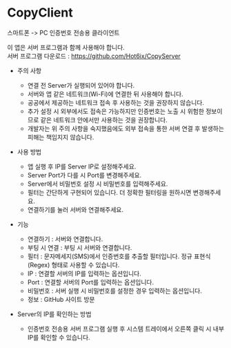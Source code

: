 # CopyClient

스마트폰 -> PC 인증번호 전송용 클라이언트

이 앱은 서버 프로그램과 함께 사용해야 합니다.  
서버 프로그램 다운로드 : https://github.com/Hot6ix/CopyServer

- 주의 사항
  - 연결 전 Server가 실행되어 있어야 합니다.
  - 서버와 앱 같은 네트워크(Wi-Fi)에 연결한 뒤 사용해야 합니다.
  - 공공에서 제공하는 네트워크 접속 후 사용하는 것을 권장하지 않습니다.
  - 추가 설정 시 외부에서도 접속은 가능하지만 인증번호는 노출 시 위험한 정보이므로 같은 네트워크 안에서만 사용하는 것을 권장합니다.
  - 개발자는 위 주의 사항을 숙지했음에도 외부 접속을 통한 서버 연결 후 발생하는 피해는 책임지지 않습니다.

- 사용 방법
  - 앱 실행 후 IP를 Server IP로 설정해주세요.
  - Server Port가 다를 시 Port를 변경해주세요.
  - Server에서 비밀번호 설정 시 비밀번호를 입력해주세요.
  - 필터는 간단하게 구현되어 있습니다. 더 정확한 필터링을 원하시면 변경해주세요.
  - 연결하기를 눌러 서버와 연결해주세요.
  
- 기능
  - 연결하기 : 서버와 연결합니다.
  - 부팅 시 연결 : 부팅 시 서버와 연결합니다.
  - 필터 : 문자메세지(SMS)에서 인증번호를 추출할 필터입니다. 정규 표현식(Regex) 형태로 사용할 수 있습니다.
  - IP : 연결할 서버의 IP를 입력하는 옵션입니다.
  - Port : 연결할 서버의 Port를 입력하는 옵션입니다.
  - 비밀번호 : 서버 실행 시 비밀번호를 설정한 경우 입력하는 옵션입니다.
  - 정보 : GitHub 사이트 방문
  
- Server의 IP를 확인하는 방법
  - 인증번호 전송용 서버 프로그램 실행 후 시스템 트레이에서 오른쪽 클릭 시 내부 IP를 확인할 수 있습니다.
